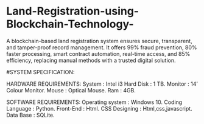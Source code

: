 # Land-Registration-using-Blockchain-Technology-
A blockchain-based land registration system ensures secure, transparent, and tamper-proof record management. It offers 99% fraud prevention, 80% faster processing, smart contract automation, real-time access, and 85% efficiency, replacing manual methods with a trusted digital solution.

#SYSTEM SPECIFICATION:

HARDWARE REQUIREMENTS:
System		:   Intel i3
Hard Disk :   1 TB.
Monitor	  :   14’ Colour Monitor.
Mouse		  :   Optical Mouse.
Ram		    :   4GB.

SOFTWARE REQUIREMENTS:
Operating system 	:   Windows 10.
Coding Language		:   Python.
Front-End			    :   Html. CSS
Designing			    :   Html,css,javascript.
Data Base			    :   SQLite.

